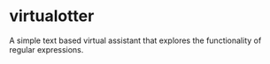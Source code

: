 # virtualotter

A simple text based virtual assistant that explores the functionality of regular expressions.
